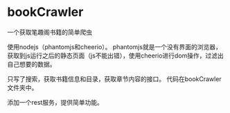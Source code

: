 # bookCrawler
一个获取笔趣阁书籍的简单爬虫

使用nodejs（phantomjs和cheerio）。
phantomjs就是一个没有界面的浏览器，获取到js运行之后的静态页面（js不能出错），使用cheerio进行dom操作，过滤出自己想要的数据。

只写了搜索，获取书籍信息和目录，获取章节内容的接口。
代码在bookCrawler文件夹中。

添加一个rest服务，提供简单功能。
